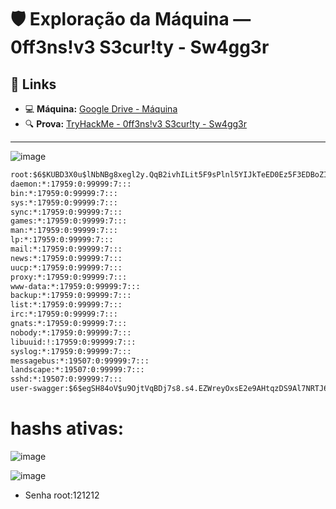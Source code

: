 # 🛡️ Exploração da Máquina — 0ff3ns!v3 S3cur!ty - Sw4gg3r

## 🔗 Links

- 💻 **Máquina:** [Google Drive - Máquina](https://drive.google.com/file/d/1XsuWUulDDdktnV6fpPgRIH172iASvVmz/view)
- 🔍 **Prova:** [TryHackMe - 0ff3ns!v3 S3cur!ty - Sw4gg3r](https://tryhackme.com/room/0ff3nsv3s3curtysw4gg3r)

---
![image](https://github.com/user-attachments/assets/e805e653-7528-44a8-990e-6910d8a36018)
```txt
root:$6$KUBD3X0u$lNbNBg8xegl2y.QqB2ivhILit5F9sPlnl5YIJkTeED0Ez5F3EDBoZIkMExQqB4J4tIr4HyCctpVoQLGaBjO/r/:19508:0:99999:7:::
daemon:*:17959:0:99999:7:::
bin:*:17959:0:99999:7:::
sys:*:17959:0:99999:7:::
sync:*:17959:0:99999:7:::
games:*:17959:0:99999:7:::
man:*:17959:0:99999:7:::
lp:*:17959:0:99999:7:::
mail:*:17959:0:99999:7:::
news:*:17959:0:99999:7:::
uucp:*:17959:0:99999:7:::
proxy:*:17959:0:99999:7:::
www-data:*:17959:0:99999:7:::
backup:*:17959:0:99999:7:::
list:*:17959:0:99999:7:::
irc:*:17959:0:99999:7:::
gnats:*:17959:0:99999:7:::
nobody:*:17959:0:99999:7:::
libuuid:!:17959:0:99999:7:::
syslog:*:17959:0:99999:7:::
messagebus:*:19507:0:99999:7:::
landscape:*:19507:0:99999:7:::
sshd:*:19507:0:99999:7:::
user-swagger:$6$egSH84oV$u9OjtVqBDj7s8.s4.EZWreyOxsE2e9AHtqzDS9Al7NRTJ64m1mTdiyQQEDQclqfqmcVBopj4gPq1h0U.O6R3i0:19508:0:99999:7:::```
```
# hashs ativas:
![image](https://github.com/user-attachments/assets/62c10671-6756-4158-a0af-bf49190a6969)

![image](https://github.com/user-attachments/assets/21c6a4bc-f00d-49fa-8d11-dbef3e5f1cfc)
- Senha root:121212
